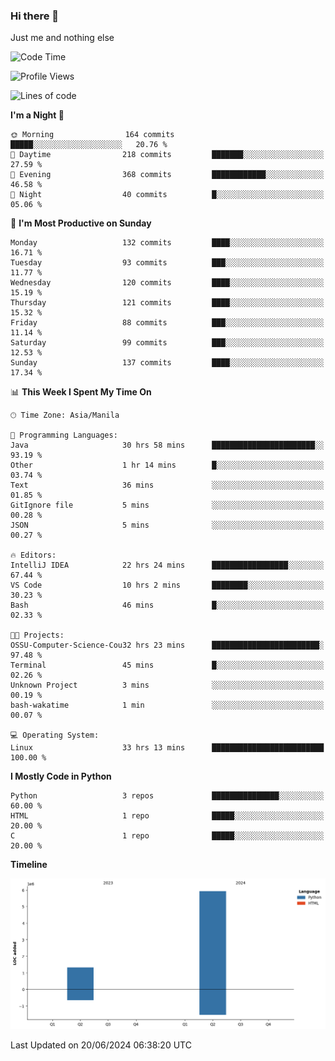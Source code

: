 ### Hi there 👋

Just me and nothing else


<!--START_SECTION:waka-->
![Code Time](http://img.shields.io/badge/Code%20Time-414%20hrs%2045%20mins-blue)

![Profile Views](http://img.shields.io/badge/Profile%20Views-23-blue)

![Lines of code](https://img.shields.io/badge/From%20Hello%20World%20I%27ve%20Written-7.3%20million%20lines%20of%20code-blue)

**I'm a Night 🦉** 

```text
🌞 Morning                164 commits         █████░░░░░░░░░░░░░░░░░░░░   20.76 % 
🌆 Daytime                218 commits         ███████░░░░░░░░░░░░░░░░░░   27.59 % 
🌃 Evening                368 commits         ████████████░░░░░░░░░░░░░   46.58 % 
🌙 Night                  40 commits          █░░░░░░░░░░░░░░░░░░░░░░░░   05.06 % 
```
📅 **I'm Most Productive on Sunday** 

```text
Monday                   132 commits         ████░░░░░░░░░░░░░░░░░░░░░   16.71 % 
Tuesday                  93 commits          ███░░░░░░░░░░░░░░░░░░░░░░   11.77 % 
Wednesday                120 commits         ████░░░░░░░░░░░░░░░░░░░░░   15.19 % 
Thursday                 121 commits         ████░░░░░░░░░░░░░░░░░░░░░   15.32 % 
Friday                   88 commits          ███░░░░░░░░░░░░░░░░░░░░░░   11.14 % 
Saturday                 99 commits          ███░░░░░░░░░░░░░░░░░░░░░░   12.53 % 
Sunday                   137 commits         ████░░░░░░░░░░░░░░░░░░░░░   17.34 % 
```


📊 **This Week I Spent My Time On** 

```text
🕑︎ Time Zone: Asia/Manila

💬 Programming Languages: 
Java                     30 hrs 58 mins      ███████████████████████░░   93.19 % 
Other                    1 hr 14 mins        █░░░░░░░░░░░░░░░░░░░░░░░░   03.74 % 
Text                     36 mins             ░░░░░░░░░░░░░░░░░░░░░░░░░   01.85 % 
GitIgnore file           5 mins              ░░░░░░░░░░░░░░░░░░░░░░░░░   00.28 % 
JSON                     5 mins              ░░░░░░░░░░░░░░░░░░░░░░░░░   00.27 % 

🔥 Editors: 
IntelliJ IDEA            22 hrs 24 mins      █████████████████░░░░░░░░   67.44 % 
VS Code                  10 hrs 2 mins       ████████░░░░░░░░░░░░░░░░░   30.23 % 
Bash                     46 mins             █░░░░░░░░░░░░░░░░░░░░░░░░   02.33 % 

🐱‍💻 Projects: 
OSSU-Computer-Science-Cou32 hrs 23 mins      ████████████████████████░   97.48 % 
Terminal                 45 mins             █░░░░░░░░░░░░░░░░░░░░░░░░   02.26 % 
Unknown Project          3 mins              ░░░░░░░░░░░░░░░░░░░░░░░░░   00.19 % 
bash-wakatime            1 min               ░░░░░░░░░░░░░░░░░░░░░░░░░   00.07 % 

💻 Operating System: 
Linux                    33 hrs 13 mins      █████████████████████████   100.00 % 
```

**I Mostly Code in Python** 

```text
Python                   3 repos             ███████████████░░░░░░░░░░   60.00 % 
HTML                     1 repo              █████░░░░░░░░░░░░░░░░░░░░   20.00 % 
C                        1 repo              █████░░░░░░░░░░░░░░░░░░░░   20.00 % 
```



**Timeline**

![Lines of Code chart](https://raw.githubusercontent.com/brutist/brutist/main/assets/bar_graph.png)


 Last Updated on 20/06/2024 06:38:20 UTC
<!--END_SECTION:waka-->
